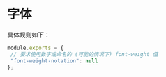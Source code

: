 # 字体
 >  
 
 具体规则如下：
 ```js
module.exports = {
  // 要求使用数字或命名的 (可能的情况下) font-weight 值
  "font-weight-notation": null
};
```